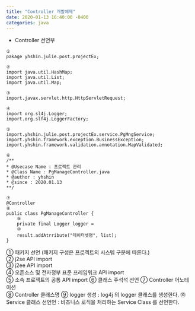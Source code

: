 ```yaml
---
title: "Controller 개발예제"
date: 2020-01-13 16:40:00 -0400
categories: java
---
```


* Controller 선언부 

```
①
pakage yhshin.julie.post.projectEx;

②
import java.util.HashMap;
import java.util.List;
import java.util.Map;

③
import.javax.servlet.http.HttpServletRequest;

④
import org.sl4j.Logger;
import.org.slf4j.LoggerFactory;

⑤
import.yhshin.julie.post.projectEx.service.PgMngService;
import.yhshin.framework.exception.BusinessException;
import.yhshin.framework.validation.annotation.MapValidated;

⑥
/**
* @Usecase Name : 프로젝트 관리 
* @Class Name : PgManageController.java
* @author : yhshin
* @since : 2020.01.13
**/

⑦
@Controller
⑧
public class PgManageController {
    ⑨
    private final Logger logger = 
    ⑩ 
    result.addAtrribute("데이터셋명", list);
}

```

① 패키지 선언 (패키지 구성은 프로젝트의 시스템 구분에 따른다.)   
② j2se API import     
③ j2ee API import     
④ 오픈소스 및 전자정부 표준 프레임워크 API import      
⑤ 소속 프로젝트의 공통 API import 
⑥ 클래스 주석석 선언
⑦ Controller 어노테이션     
⑧ Controller 클래스명 
⑨ logger 생성 : log4j 의 logger 클래스를 생성한다.
⑩ Service 클래스 선언언 : 비즈니스 로직을 처리하는 Service Class 를 선언한다.

